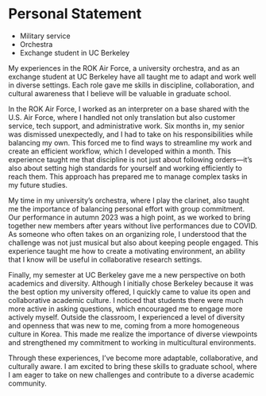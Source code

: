 
# Personal Statement

- Military service
- Orchestra
- Exchange student in UC Berkeley

My experiences in the ROK Air Force, a university orchestra, and as an exchange student at UC Berkeley have all taught me to adapt and work well in diverse settings. Each role gave me skills in discipline, collaboration, and cultural awareness that I believe will be valuable in graduate school.

In the ROK Air Force, I worked as an interpreter on a base shared with the U.S. Air Force, where I handled not only translation but also customer service, tech support, and administrative work. Six months in, my senior was dismissed unexpectedly, and I had to take on his responsibilities while balancing my own. This forced me to find ways to streamline my work and create an efficient workflow, which I developed within a month. This experience taught me that discipline is not just about following orders—it’s also about setting high standards for yourself and working efficiently to reach them. This approach has prepared me to manage complex tasks in my future studies.

My time in my university’s orchestra, where I play the clarinet, also taught me the importance of balancing personal effort with group commitment. Our performance in autumn 2023 was a high point, as we worked to bring together new members after years without live performances due to COVID. As someone who often takes on an organizing role, I understood that the challenge was not just musical but also about keeping people engaged. This experience taught me how to create a motivating environment, an ability that I know will be useful in collaborative research settings.

Finally, my semester at UC Berkeley gave me a new perspective on both academics and diversity. Although I initially chose Berkeley because it was the best option my university offered, I quickly came to value its open and collaborative academic culture. I noticed that students there were much more active in asking questions, which encouraged me to engage more actively myself. Outside the classroom, I experienced a level of diversity and openness that was new to me, coming from a more homogeneous culture in Korea. This made me realize the importance of diverse viewpoints and strengthened my commitment to working in multicultural environments.

Through these experiences, I’ve become more adaptable, collaborative, and culturally aware. I am excited to bring these skills to graduate school, where I am eager to take on new challenges and contribute to a diverse academic community.
